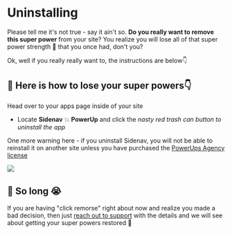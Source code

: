 # Uninstalling

Please tell me it's not true - say it ain't so. **Do you really want to remove this super power** from your site? You realize you will lose all of that super power strength ​🦸 that you once had, don't you?‌

Ok, well if you really really want to, the instructions are below ​👇

## ​​🦹 Here is how to lose your super powers👇‌ <a href="#here-is-how-to-lose-your-super-powers" id="here-is-how-to-lose-your-super-powers"></a>

Head over to your apps page inside of your site

* Locate **Sidenav** :boom: **PowerUp** and click the _nasty red trash can button to uninstall the app_

One more warning here - if you uninstall Sidenav, you will not be able to reinstall it on another site unless you have purchased the [PowerUps Agency license](https://powerups.thinkific.com/pages/playeah#pricing)​‌

​![](https://media.giphy.com/media/UQaRUOLveyjNC/giphy.gif)‌

## ​​👋 So long  ​😭 <a href="#so-long-playeah" id="so-long-playeah"></a>

If you are having "click remorse" right about now and realize you made a bad decision, then just [reach out to support](http://support.robgalvin.co/) with the details and we will see about getting your super powers restored ​🦸

